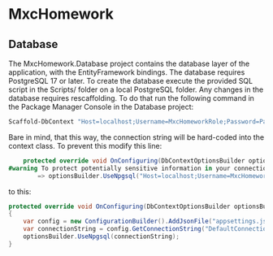 # MxcHomework

## Database

The MxcHomework.Database project contains the database layer of the application, with the EntityFramework bindings.
The database requires PostgreSQL 17 or later. To create the database execute the provided SQL script in the Scripts/ folder on a local PostgreSQL folder.
Any changes in the database requires rescaffolding. To do that run the following command in the Package Manager Console in the Database project:
```powershell
Scaffold-DbContext "Host=localhost;Username=MxcHomeworkRole;Password=Password;Database=MxcHomework" Npgsql.EntityFrameworkCore.PostgreSQL -OutputDir "Models" -ContextDir "Data"
```

Bare in mind, that this way, the connection string will be hard-coded into the context class. To prevent this modify this line:
```C#
    protected override void OnConfiguring(DbContextOptionsBuilder optionsBuilder)
#warning To protect potentially sensitive information in your connection string, you should move it out of source code. You can avoid scaffolding the connection string by using the Name= syntax to read it from configuration - see https://go.microsoft.com/fwlink/?linkid=2131148. For more guidance on storing connection strings, see https://go.microsoft.com/fwlink/?LinkId=723263.
        => optionsBuilder.UseNpgsql("Host=localhost;Username=MxcHomeworkRole;Password=Password;Database=MxcHomework");
```
to this:
```C#
protected override void OnConfiguring(DbContextOptionsBuilder optionsBuilder)
{
    var config = new ConfigurationBuilder().AddJsonFile("appsettings.json").Build();
    var connectionString = config.GetConnectionString("DefaultConnection");
    optionsBuilder.UseNpgsql(connectionString);
}
```